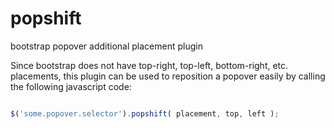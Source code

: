 popshift
========

bootstrap popover additional placement plugin

Since bootstrap does not have top-right, top-left, bottom-right, etc. placements, this plugin can be used to reposition a popover easily by calling the following javascript code:

```javascript

$('some.popover.selector').popshift( placement, top, left );

```